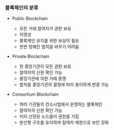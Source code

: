 ### 블록체인의 분류

* Public Blockchain

  * 모든 거래 참여자가 권한 보유
  * 익명성
  * 블록체인 유지를 위한 보상이 필요
  * 한번 정해진 법칙을 바꾸기 어려움

* Private Blockchain

  * 한 중앙기관이 모든 권한 보유
  * 참여자의 신원 확인 가능
  * 중앙기관에 의한 거래 증명
  * 법칙을 중앙기관의 결정에 따라 용이하게 변경 가능

* Consortium Blockchain

  * 여러 기관들의 컨소시엄에서 운영하는 블록체인
  * 참여자의 신원 확인 가능
  * 미리 선정된 노드들이 권한을 가짐
  * 분산형 구조를 유지하며 참여자 제한으로 보안 강화

  

